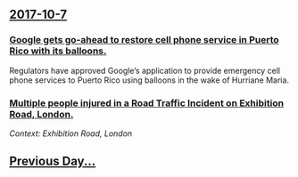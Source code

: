 ## [2017-10-7](/news/2017/10/7/index.md)

### [Google gets go-ahead to restore cell phone service in Puerto Rico with its balloons. ](/news/2017/10/7/google-gets-go-ahead-to-restore-cell-phone-service-in-puerto-rico-with-its-balloons.md)
Regulators have approved Google&rsquo;s application to provide emergency cell phone services to Puerto Rico using balloons in the wake of Hurriane Maria.

### [Multiple people injured in a Road Traffic Incident on Exhibition Road, London. ](/news/2017/10/7/multiple-people-injured-in-a-road-traffic-incident-on-exhibition-road-london.md)
_Context: Exhibition Road, London_

## [Previous Day...](/news/2017/10/6/index.md)

